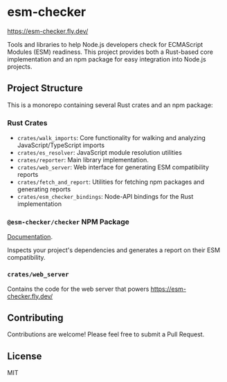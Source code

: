 # esm-checker

https://esm-checker.fly.dev/

Tools and libraries to help Node.js developers check for ECMAScript Modules (ESM) readiness. This project provides both a Rust-based core implementation and an npm package for easy integration into Node.js projects.

## Project Structure

This is a monorepo containing several Rust crates and an npm package:

### Rust Crates

- `crates/walk_imports`: Core functionality for walking and analyzing JavaScript/TypeScript imports
- `crates/es_resolver`: JavaScript module resolution utilities
- `crates/reporter`: Main library implementation.
- `crates/web_server`: Web interface for generating ESM compatibility reports
- `crates/fetch_and_report`: Utilities for fetching npm packages and generating reports
- `crates/esm_checker_bindings`: Node-API bindings for the Rust implementation

### `@esm-checker/checker` NPM Package

[Documentation](crates/esm_checker_bindings/README.md).

Inspects your project's dependencies and generates a report on their ESM compatibility.

### `crates/web_server`

Contains the code for the web server that powers https://esm-checker.fly.dev/

## Contributing

Contributions are welcome! Please feel free to submit a Pull Request.

## License

MIT
